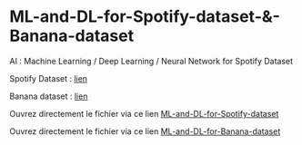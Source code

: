 # ML-and-DL-for-Spotify-dataset-&-Banana-dataset

AI : Machine Learning / Deep Learning / Neural Network for Spotify Dataset

Spotify Dataset : [lien](https://www.kaggle.com/datasets/sarahjeffreson/featured-spotify-artiststracks-with-metadata)

Banana dataset : [lien](https://www.kaggle.com/datasets/l3llff/banana/data)

Ouvrez directement le fichier via ce lien [ML-and-DL-for-Spotify-dataset](Spotify_with_lyrics.ipynb)

Ouvrez directement le fichier via ce lien [ML-and-DL-for-Banana-dataset](https://github.com/Ellimaaac/ML-and-DL-for-Spotify-Banana-datasets/blob/main/banana_orange.ows)
